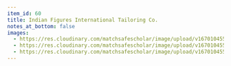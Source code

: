```yaml
---
item_id: 60
title: Indian Figures International Tailoring Co.
notes_at_bottom: false
images:
  - https://res.cloudinary.com/matchsafescholar/image/upload/v1670104553/Tailor3.jpg
  - https://res.cloudinary.com/matchsafescholar/image/upload/v1670104551/trick1.jpg
  - https://res.cloudinary.com/matchsafescholar/image/upload/v1670104550/Tailor1.jpg
---
```

